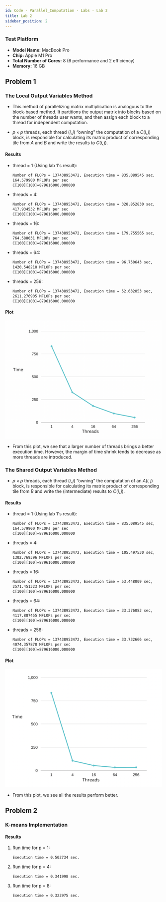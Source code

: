 ```yaml
---
id: Code - Parallel_Computation - Labs - Lab 2
title: Lab 2
sidebar_position: 2
---
```


### Test Platform

- **Model Name:** MacBook Pro
- **Chip:**	Apple M1 Pro
- **Total Number of Cores:** 8 (6 performance and 2 efficiency)
- **Memory:** 16 GB

## Problem 1

### The Local Output Variables Method

- This method of parallelizing matrix multiplication is analogous to the block-based method. It partitions the output matrix into blocks based on the number of threads user wants, and then assign each block to a thread for independent computation.

- $p \times p$ threads, each thread $(i,j)$ “owning” the computation of a $C(i,j)$ block, is responsible for calculating its matrix product of corresponding tile from $A$ and $B$ and write the results to $C(i,j)$.

#### Results

- thread = 1 (Using lab 1's result):
    ```
    Number of FLOPs = 137438953472, Execution time = 835.089545 sec,
    164.579900 MFLOPs per sec
    C[100][100]=879616000.000000
    ```
- threads = 4:
    ```
    Number of FLOPs = 137438953472, Execution time = 328.852830 sec,
    417.934532 MFLOPs per sec
    C[100][100]=879616000.000000
    ```
- threads = 16:
    ```
    Number of FLOPs = 137438953472, Execution time = 179.755565 sec,
    764.588031 MFLOPs per sec
    C[100][100]=879616000.000000
    ```
- threads = 64:
    ```
    Number of FLOPs = 137438953472, Execution time = 96.750643 sec,
    1420.548218 MFLOPs per sec
    C[100][100]=879616000.000000
    ```
- threads = 256:
    ```
    Number of FLOPs = 137438953472, Execution time = 52.632853 sec,
    2611.276905 MFLOPs per sec
    C[100][100]=879616000.000000
    ```

#### Plot

  ![](/img/code_img/Parallel/parallel_matrix_result1.png)

- From this plot, we see that a larger number of threads brings a better execution time. However, the margin of time shrink tends to decrease as more threads are introduced.


### The Shared Output Variables Method

- $p \times p$ threads, each thread $(i,j)$ “owning” the computation of an $A(i,j)$ block, is responsible for calculating its matrix product of corresponding tile from $B$ and write the (intermediate) results to $C(i,j)$.

#### Results

- thread = 1 (Using lab 1's result):
    ```
    Number of FLOPs = 137438953472, Execution time = 835.089545 sec,
    164.579900 MFLOPs per sec
    C[100][100]=879616000.000000
    ```
- threads = 4:
    ```
    Number of FLOPs = 137438953472, Execution time = 105.497530 sec,
    1302.769396 MFLOPs per sec
    C[100][100]=879616000.000000
    ```
- threads = 16:
    ```
    Number of FLOPs = 137438953472, Execution time = 53.448009 sec,
    2571.451323 MFLOPs per sec
    C[100][100]=879616000.000000
    ```
- threads = 64:
    ```
    Number of FLOPs = 137438953472, Execution time = 33.376083 sec,
    4117.887455 MFLOPs per sec
    C[100][100]=879616000.000000
    ```
- threads = 256:
    ```
    Number of FLOPs = 137438953472, Execution time = 33.732666 sec,
    4074.357878 MFLOPs per sec
    C[100][100]=879616000.000000
    ```

#### Plot

  ![](/img/code_img/Parallel/parallel_matrix_result2.png)

- From this plot, we see all the results perform better.

## Problem 2

### K-means Implementation


#### Results

1. Run time for p = 1:
    ```
    Execution time = 0.502734 sec.
    ```

2. Run time for p = 4:
    ```
    Execution time = 0.341998 sec.
    ```

3. Run time for p = 8:
    ```
    Execution time = 0.322975 sec.
    ```